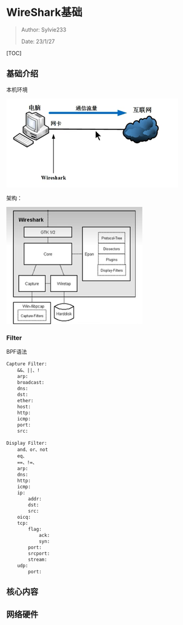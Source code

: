 # WireShark基础

> Author: Sylvie233
>
> Date: 23/1/27

[TOC]

## 基础介绍

本机环境

<img src="WireShark.assets/image-20230127195602357.png" alt="image-20230127195602357" style="zoom:67%;" />

架构：

<img src="WireShark.assets/image-20230127200224730.png" alt="image-20230127200224730" style="zoom:67%;" />





### Filter

BPF语法

```
Capture Filter:
	&&、||、!
	arp:
	broadcast:
	dns:
	dst:
	ether:
	host:
	http:
	icmp:
	port:
	src:
	
Display Filter:
	and、or、not
	eq、	
	==、!=、
	arp:
	dns:
	http:
	icmp:
	ip:
		addr:
		dst:
		src:
	oicq:
	tcp:
		flag:
			ack:
			syn:
		port:
		srcport:
		stream:
	udp:
		port:
```





## 核心内容

















## 网络硬件



































